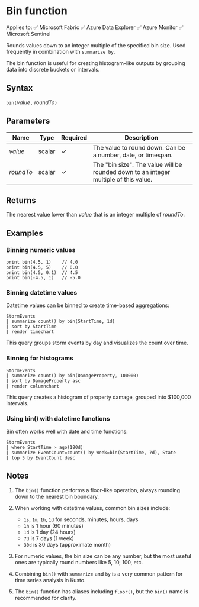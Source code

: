 # Bin function

Applies to: ✅ Microsoft Fabric ✅ Azure Data Explorer ✅ Azure Monitor ✅ Microsoft Sentinel

Rounds values down to an integer multiple of the specified bin size. Used frequently in combination with `summarize by`.

The bin function is useful for creating histogram-like outputs by grouping data into discrete buckets or intervals.

## Syntax

`bin(`*value*`,` *roundTo*`)`

## Parameters

| Name | Type | Required | Description |
|--|--|--|--|
| *value* | scalar | ✓ | The value to round down. Can be a number, date, or timespan. |
| *roundTo* | scalar | ✓ | The "bin size". The value will be rounded down to an integer multiple of this value. |

## Returns

The nearest value lower than *value* that is an integer multiple of *roundTo*.

## Examples

### Binning numeric values

```kusto
print bin(4.5, 1)    // 4.0
print bin(4.5, 5)    // 0.0
print bin(4.5, 0.1)  // 4.5
print bin(-4.5, 1)   // -5.0
```

### Binning datetime values

Datetime values can be binned to create time-based aggregations:

```kusto
StormEvents
| summarize count() by bin(StartTime, 1d)
| sort by StartTime
| render timechart
```

This query groups storm events by day and visualizes the count over time.

### Binning for histograms

```kusto
StormEvents
| summarize count() by bin(DamageProperty, 100000)
| sort by DamageProperty asc
| render columnchart
```

This query creates a histogram of property damage, grouped into $100,000 intervals.

### Using bin() with datetime functions

Bin often works well with date and time functions:

```kusto
StormEvents
| where StartTime > ago(180d)
| summarize EventCount=count() by Week=bin(StartTime, 7d), State
| top 5 by EventCount desc
```

## Notes

1. The `bin()` function performs a floor-like operation, always rounding down to the nearest bin boundary.

2. When working with datetime values, common bin sizes include:
   * `1s`, `1m`, `1h`, `1d` for seconds, minutes, hours, days
   * `1h` is 1 hour (60 minutes)
   * `1d` is 1 day (24 hours)
   * `7d` is 7 days (1 week)
   * `30d` is 30 days (approximate month)

3. For numeric values, the bin size can be any number, but the most useful ones are typically round numbers like 5, 10, 100, etc.

4. Combining `bin()` with `summarize` and `by` is a very common pattern for time series analysis in Kusto.

5. The `bin()` function has aliases including `floor()`, but the `bin()` name is recommended for clarity.
